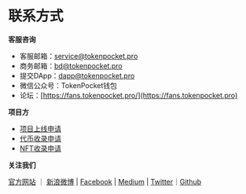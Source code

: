 # 联系方式

**客服咨询**

* 客服邮箱：service@tokenpocket.pro
* 商务邮箱：bd@tokenpocket.pro
* 提交DApp：dapp@tokenpocket.pro
* 微信公众号：TokenPocket钱包
* 论坛：[https://fans.tokenpocket.pro/](https://fans.tokenpocket.pro)



**项目方**

* [项目上线申请](https://www.tokenpocket.pro/zh/submit/dapp)
* [代币收录申请](https://www.tokenpocket.pro/zh/submit/token)
* [NFT收录申请](https://tokenpocket.pro/zh/submit/nft)

**关注我们**

[官方网站](https://www.tokenpocket.pro)  ｜ [新浪微博](https://weibo.com/u/6482870061?is_all=1)  |  [Facebook](https://www.facebook.com/TokenPocket)  |  [Medium](https://medium.com/@tokenpocket.gm)  |  [Twitter](https://medium.com/@tokenpocket.gm)｜[Github](https://twitter.com/TokenPocket_TP)
